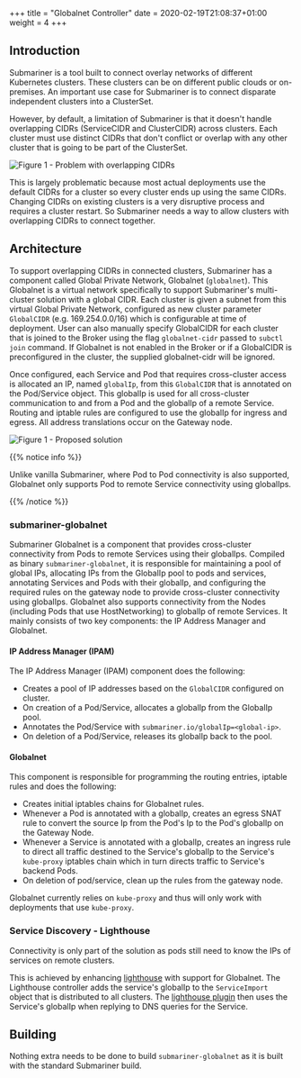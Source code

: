 +++
title = "Globalnet Controller"
date = 2020-02-19T21:08:37+01:00
weight = 4
+++

## Introduction

Submariner is a tool built to connect overlay networks of different Kubernetes clusters. These clusters can be on different public clouds or
on-premises. An important use case for Submariner is to connect disparate independent clusters into a ClusterSet.

However, by default, a limitation of Submariner is that it doesn't handle overlapping CIDRs (ServiceCIDR and ClusterCIDR) across clusters.
Each cluster must use distinct CIDRs that don't conflict or overlap with any other cluster that is going to be part of the ClusterSet.

![Figure 1 - Problem with overlapping CIDRs](/images/globalnet/overlappingcidr-problem.png)

This is largely problematic because most actual deployments use the default CIDRs for a cluster so every cluster ends up using the same
CIDRs. Changing CIDRs on existing clusters is a very disruptive process and requires a cluster restart. So Submariner needs a way to allow
clusters with overlapping CIDRs to connect together.

## Architecture

To support overlapping CIDRs in connected clusters, Submariner has a component called Global Private Network, Globalnet (`globalnet`). This
Globalnet is a virtual network specifically to support Submariner's multi-cluster solution with a global CIDR. Each cluster is given a
subnet from this virtual Global Private Network, configured as new cluster parameter `GlobalCIDR` (e.g. 169.254.0.0/16) which is
configurable at time of deployment. User can also manually specify GlobalCIDR for each cluster that is joined to the Broker using the flag
```globalnet-cidr``` passed to ```subctl join``` command. If Globalnet is not enabled in the Broker or if a GlobalCIDR is preconfigured in
the cluster, the supplied globalnet-cidr will be ignored.

Once configured, each Service and Pod that requires cross-cluster access is allocated an IP, named `globalIp`, from this `GlobalCIDR` that
is annotated on the Pod/Service object. This globalIp is used for all cross-cluster communication to and from a Pod and the globalIp of a
remote Service. Routing and iptable rules are configured to use the globalIp for ingress and egress. All address translations occur on the
Gateway node.

![Figure 1 - Proposed solution](/images/globalnet/overlappingcidr-solution.png)

{{% notice info %}}

Unlike vanilla Submariner, where Pod to Pod connectivity is also supported, Globalnet only supports Pod to remote Service connectivity using
globalIps.

{{% /notice %}}

### submariner-globalnet

Submariner Globalnet is a component that provides cross-cluster connectivity from Pods to remote Services using their globalIps. Compiled as
binary `submariner-globalnet`, it is responsible for maintaining a pool of global IPs, allocating IPs from the GlobalIp pool to pods and
services, annotating Services and Pods with their globalIp, and configuring the required rules on the gateway node to provide cross-cluster
connectivity using globalIps.
Globalnet also supports connectivity from the Nodes (including Pods that use HostNetworking) to globalIp of remote Services.
It mainly consists of two key components: the IP Address Manager and Globalnet.

#### IP Address Manager (IPAM)

The IP Address Manager (IPAM) component does the following:

* Creates a pool of IP addresses based on the `GlobalCIDR` configured on cluster.
* On creation of a Pod/Service, allocates a globalIp from the GlobalIp pool.
* Annotates the Pod/Service with `submariner.io/globalIp=<global-ip>`.
* On deletion of a Pod/Service, releases its globalIp back to the pool.

#### Globalnet

This component is responsible for programming the routing entries, iptable rules and does the following:

* Creates initial iptables chains for Globalnet rules.
* Whenever a Pod is annotated with a globalIp, creates an egress SNAT rule to convert the source Ip from the Pod's Ip to the Pod's globalIp
  on the Gateway Node.
* Whenever a Service is annotated with a globalIp, creates an ingress rule to direct all traffic destined to the Service's globalIp to the
  Service's `kube-proxy` iptables chain which in turn directs traffic to Service's backend Pods.
* On deletion of pod/service, clean up the rules from the gateway node.

Globalnet currently relies on `kube-proxy` and thus will only work with deployments that use `kube-proxy`.

### Service Discovery - Lighthouse

Connectivity is only part of the solution as pods still need to know the IPs of services on remote clusters.

This is achieved by enhancing [lighthouse](https://github.com/submariner-io/lighthouse) with support for Globalnet. The Lighthouse
controller adds the service's globalIp to the `ServiceImport` object that is distributed to all clusters. The [lighthouse
plugin](https://github.com/submariner-io/lighthouse/tree/master/plugin/lighthouse) then uses the Service's globalIp when replying to DNS
queries for the Service.

## Building

Nothing extra needs to be done to build `submariner-globalnet` as it is built with the standard Submariner build.
